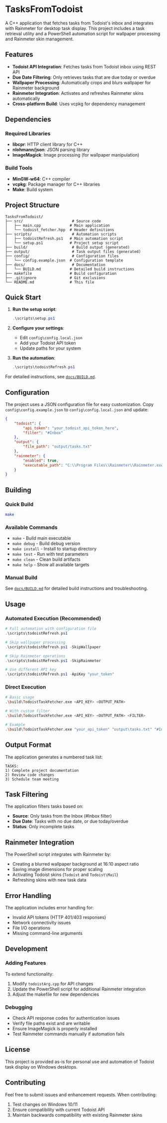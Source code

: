 # TasksFromTodoist

A C++ application that fetches tasks from Todoist's inbox and integrates with Rainmeter for desktop task display. This project includes a task retrieval utility and a PowerShell automation script for wallpaper processing and Rainmeter skin management.

## Features

- **Todoist API Integration**: Fetches tasks from Todoist inbox using REST API
- **Due Date Filtering**: Only retrieves tasks that are due today or overdue
- **Wallpaper Processing**: Automatically crops and blurs wallpaper for Rainmeter background
- **Rainmeter Integration**: Activates and refreshes Rainmeter skins automatically
- **Cross-platform Build**: Uses vcpkg for dependency management

## Dependencies

### Required Libraries
- **libcpr**: HTTP client library for C++
- **nlohmann/json**: JSON parsing library
- **ImageMagick**: Image processing (for wallpaper manipulation)

### Build Tools
- **MinGW-w64**: C++ compiler
- **vcpkg**: Package manager for C++ libraries
- **Make**: Build system

## Project Structure

```
TasksFromTodoist/
├── src/                      # Source code
│   ├── main.cpp             # Main application
│   └── todoist_fetcher.hpp  # Header definitions
├── scripts/                  # Automation scripts
│   ├── todoistRefresh.ps1   # Main automation script
│   └── setup.ps1            # Project setup script
├── build/                    # Build output (generated)
├── output/                   # Task output files (generated)
├── config/                   # Configuration files
│   └── config.example.json  # Configuration template
├── docs/                     # Documentation
│   └── BUILD.md             # Detailed build instructions
├── makefile                 # Build configuration
├── .gitignore               # Git exclusions
└── README.md                # This file
```

## Quick Start

1. **Run the setup script**:
   ```powershell
   .\scripts\setup.ps1
   ```

2. **Configure your settings**:
   - Edit `config\config.local.json`
   - Add your Todoist API token
   - Update paths for your system

3. **Run the automation**:
   ```powershell
   .\scripts\todoistRefresh.ps1
   ```

For detailed instructions, see [`docs/BUILD.md`](docs/BUILD.md).

## Configuration

The project uses a JSON configuration file for easy customization. Copy `config\config.example.json` to `config\config.local.json` and update:

```json
{
    "todoist": {
        "api_token": "your_todoist_api_token_here",
        "filter": "#Inbox"
    },
    "output": {
        "file_path": "output/tasks.txt"
    },
    "rainmeter": {
        "enabled": true,
        "executable_path": "C:\\Program Files\\Rainmeter\\Rainmeter.exe"
    }
}
```

## Building

### Quick Build
```bash
make
```

### Available Commands
- `make` - Build main executable
- `make debug` - Build debug version  
- `make install` - Install to startup directory
- `make test` - Run with test parameters
- `make clean` - Clean build artifacts
- `make help` - Show all available targets

### Manual Build
See [`docs/BUILD.md`](docs/BUILD.md) for detailed build instructions and troubleshooting.

## Usage

### Automated Execution (Recommended)
```powershell
# Full automation with configuration file
.\scripts\todoistRefresh.ps1

# Skip wallpaper processing
.\scripts\todoistRefresh.ps1 -SkipWallpaper

# Skip Rainmeter operations  
.\scripts\todoistRefresh.ps1 -SkipRainmeter

# Use different API key
.\scripts\todoistRefresh.ps1 -ApiKey "your_token"
```

### Direct Execution
```bash
# Basic usage
.\build\TodoistTaskFetcher.exe <API_KEY> <OUTPUT_PATH>

# With custom filter
.\build\TodoistTaskFetcher.exe <API_KEY> <OUTPUT_PATH> <FILTER>

# Example
.\build\TodoistTaskFetcher.exe "your_api_token" "output\tasks.txt" "#Inbox"
```

## Output Format

The application generates a numbered task list:
```
TASKS:
1) Complete project documentation
2) Review code changes
3) Schedule team meeting
```

## Task Filtering

The application filters tasks based on:
- **Source**: Only tasks from the Inbox (#Inbox filter)
- **Due Date**: Tasks with no due date, or due today/overdue
- **Status**: Only incomplete tasks

## Rainmeter Integration

The PowerShell script integrates with Rainmeter by:
- Creating a blurred wallpaper background at 16:10 aspect ratio
- Saving image dimensions for proper scaling
- Activating Todoist skins (`Todoist` and `Todoist\Mail`)
- Refreshing skins with new task data

## Error Handling

The application includes error handling for:
- Invalid API tokens (HTTP 401/403 responses)
- Network connectivity issues
- File I/O operations
- Missing command-line arguments

## Development

### Adding Features

To extend functionality:
1. Modify `todoistArg.cpp` for API changes
2. Update the PowerShell script for additional Rainmeter integration
3. Adjust the makefile for new dependencies

### Debugging

- Check API response codes for authentication issues
- Verify file paths exist and are writable
- Ensure ImageMagick is properly installed
- Test Rainmeter commands manually if automation fails

## License

This project is provided as-is for personal use and automation of Todoist task display on Windows desktops.

## Contributing

Feel free to submit issues and enhancement requests. When contributing:
1. Test changes on Windows 10/11
2. Ensure compatibility with current Todoist API
3. Maintain backwards compatibility with existing Rainmeter skins
